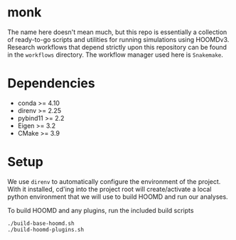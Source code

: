 # monk
The name here doesn't mean much, but this repo is essentially a collection of ready-to-go scripts and utilities for running simulations using HOOMDv3. Research workflows that depend strictly upon this repository can be found in the `workflows` directory. The workflow manager used here is `Snakemake`.

# Dependencies
    
 - conda >= 4.10
 - direnv >= 2.25
 - pybind11 >= 2.2
 - Eigen >= 3.2
 - CMake >= 3.9

# Setup
We use `direnv` to automatically configure the environment of the project. With it installed, cd'ing into the project root will create/activate a local python environment that we will use to build HOOMD and run our analyses.

To build HOOMD and any plugins, run the included build scripts

```
./build-base-hoomd.sh
./build-hoomd-plugins.sh
```